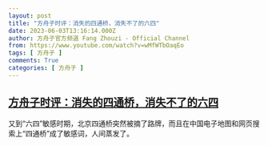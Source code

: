 ```yaml
---
layout: post
title: "方舟子时评：消失的四通桥，消失不了的六四"
date: 2023-06-03T13:16:14.000Z
author: 方舟子官方频道 Fang Zhouzi - Official Channel
from: https://www.youtube.com/watch?v=wMfWTbOaqEo
tags: [ 方舟子 ]
comments: True
categories: [ 方舟子 ]
---
```

<!--1685798174000-->
[方舟子时评：消失的四通桥，消失不了的六四](https://www.youtube.com/watch?v=wMfWTbOaqEo)
------

<div>
又到“六四”敏感时期，北京四通桥突然被摘了路牌，而且在中国电子地图和网页搜索上“四通桥”成了敏感词，人间蒸发了。
</div>
